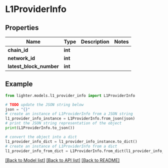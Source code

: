 # L1ProviderInfo


## Properties

Name | Type | Description | Notes
------------ | ------------- | ------------- | -------------
**chain_id** | **int** |  | 
**network_id** | **int** |  | 
**latest_block_number** | **int** |  | 

## Example

```python
from lighter.models.l1_provider_info import L1ProviderInfo

# TODO update the JSON string below
json = "{}"
# create an instance of L1ProviderInfo from a JSON string
l1_provider_info_instance = L1ProviderInfo.from_json(json)
# print the JSON string representation of the object
print(L1ProviderInfo.to_json())

# convert the object into a dict
l1_provider_info_dict = l1_provider_info_instance.to_dict()
# create an instance of L1ProviderInfo from a dict
l1_provider_info_from_dict = L1ProviderInfo.from_dict(l1_provider_info_dict)
```
[[Back to Model list]](../README.md#documentation-for-models) [[Back to API list]](../README.md#documentation-for-api-endpoints) [[Back to README]](../README.md)



